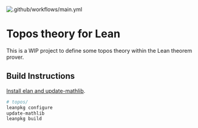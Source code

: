 ![.github/workflows/main.yml](https://github.com/b-mehta/topos/workflows/.github/workflows/main.yml/badge.svg)

# Topos theory for Lean

This is a WIP project to define some topos theory within the Lean theorem prover.

## Build Instructions

[Install elan and update-mathlib](https://github.com/leanprover-community/mathlib/tree/master/docs/install).

``` sh
# topos/
leanpkg configure
update-mathlib
leanpkg build
```
